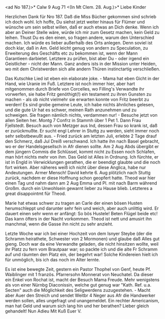 <ad No 187.)>* Calw 9 Aug 71
 <(In Mt Clem. 28. Aug.)>*
Liebe Kinder

Herzlichen Dank für Nro 187. Daß die Miss Bücher gekommen sind schrieb ich doch wohl. Ich hoffe, Du siehst jetzt weiter hinaus für Flümer und wünsche um sein selbst willen, daß er auch etwas an Dich denke. Wenn ich aber an Deiner Stelle wäre, würde ich mir zum Gesetz machen, kein Geld zu leihen. Thust Du es den einen, so fragen andere, warum den Unterschied machen. Ich würde es lieber außerhalb des Orts anlegen. Denn soviel ist doch klar, daß in Am. Geld leicht genug von andern zu Speculation, zu Erweiterung des Geschäfts etc zu bekommen ist, wenn der Mann Garantieen darbietet. Letztere zu prüfen, bist aber Du - oder irgend ein Geistlicher - nicht der Mann. Ganz anders ists in der Mission unter Heiden, wo mit dem Christwerden sich alle andern Thüren instinctartig verschließen.

Das Kutschke Lied ist eben ein elaborate joke. - Mama hat eben Gicht in der Hand, wie Uranie im Fuß. Letztere ist noch immer hier, aber hart mitgenommen durch Briefe von Corcelles, wo Filling's Verwandte ihr vorwerfen, sie habe Fritz genöthigt(!) ein testament zu ihren Gunsten zu machen - als ob nicht vielmehr sie erwarten konnte von Fritz beerbt zu werden! Es sind grobe gemeine Leute, ich habe nichts ähnliches gelesen, und die gute Ur hat es schwer, meinen Rath anzunehmen und zu schweigen. Sie fragen nämlich nichts, verdammen nur! - Besuche jetzt von allen Seiten her. Montg 7 Confrz in Stammh über 1 Pet 1. Dann Frau Fjellstedt. Besuch auch von Metzger aus Ind, dessen Frau so krank ist, daß er zurückmußte. Er sucht engl Lehrer in Stuttg zu werden, sieht immer noch sehr selbstbewußt aus. - Fried zurück am letzten Juli, erlebte 2 Tage drauf den Schmerz, daß Jul Dreiß verschwand. Ich hatte ihn nach Basel gebracht, wo er der Handelsgesellsch in Afr dienen sollte. Am 2 Aug Abds übergibt er dem jüngern Commis die Schlüssel, kommt nicht zu Essen noch Schlafen, man hört nichts mehr von ihm. Das Geld ist Alles in Ordnung. Ich fürchte, er ist in Engld in Verwicklungen gerathen, die er beendigt glaubte und die noch fort wirken. Aber näheres weiß ich nicht über diese Anglica, habe nur Andeutungen. Armer Mensch! 
David kehrte 6. Aug plötzlich nach Stuttg zurück, nachdem er diese Hoffnung schon geopfert hatte. Theod war hier einen Tag und nahm dann am 2 Aug Emma und Pl. mit nach Barm während Großm. durch ein Unwohlsein gewarnt lieber zu Hause blieb. Letzteres a great disappointmt für Theod.

Marie hat etwas schwer zu tragen an Carle der einen bösen Husten herumschleppt und darunter sehr fein und weich, aber auch unlittig wird. Er dauert einen sehr wenn er anfängt: So bös Hustele! Beten Flügel beide etc! Das kann öfters in der Nacht vorkommen. Theod ist nett und amusirt ihn manchmal, wenn die Gasse ihn nicht zu sehr anzieht.

Letzte Woche war ich bei einer Hochzeit von dem Isnyer Steybe (der die Schramm heirathete, Schwester von 2 Mormonen) und glaube daß Alles gut gieng. Doch war da eine Verwandte geladen, die nicht hinsitzen wollte, weil ihr Platz zu fern vom Brautpaar war; so packte ich und die alte Fr Schramm auf und räumten den Platz ein, der begehrt war! Solche Kindereien hielt ich für unmöglich, bis ich das noch im Alter lernte.

Es ist eine bewegte Zeit, gestern ein Pastor Thophel von Genf, heute Pf. Waiblinger mit 1 französ. Pfarrersohn Monnerat von Neuchatel. Da dieser ein Enkel von Rochat ist, macht der Besuch Mama Freude. Mehr wenigstens als von einer Nürnbg Diaconissin, welche gut genug war "Kath. Ref. u.a. Secten" auch die Möglichkeit des Seligwerdens zuzugestehen. - Macht aber Auer den Streich und sendet Weitbr 4 Neger aus Afr die Handwerker werden sollen, alles ungefragt und unangemeldet. Ein rechter Americanism, man hat Geld und warum sich lang hin und her berathen? Lieber gleich gehandelt! Nun Adieu
 Mit Kuß Euer V.
